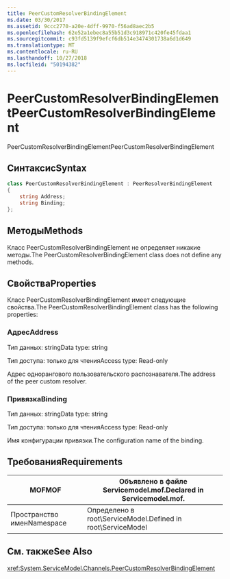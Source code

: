```yaml
---
title: PeerCustomResolverBindingElement
ms.date: 03/30/2017
ms.assetid: 9ccc2770-a20e-4dff-9970-f56ad8aec2b5
ms.openlocfilehash: 62e52a1ebec8a55b51d3c918971c420fe45fdaa1
ms.sourcegitcommit: c93fd5139f9efcf6db514e3474301738a6d1d649
ms.translationtype: MT
ms.contentlocale: ru-RU
ms.lasthandoff: 10/27/2018
ms.locfileid: "50194382"
---
```

# <a name="peercustomresolverbindingelement"></a><span data-ttu-id="3e98e-102">PeerCustomResolverBindingElement</span><span class="sxs-lookup"><span data-stu-id="3e98e-102">PeerCustomResolverBindingElement</span></span>
<span data-ttu-id="3e98e-103">PeerCustomResolverBindingElement</span><span class="sxs-lookup"><span data-stu-id="3e98e-103">PeerCustomResolverBindingElement</span></span>  
  
## <a name="syntax"></a><span data-ttu-id="3e98e-104">Синтаксис</span><span class="sxs-lookup"><span data-stu-id="3e98e-104">Syntax</span></span>  
```csharp
class PeerCustomResolverBindingElement : PeerResolverBindingElement
{  
    string Address;
    string Binding;
};
```  
  
## <a name="methods"></a><span data-ttu-id="3e98e-105">Методы</span><span class="sxs-lookup"><span data-stu-id="3e98e-105">Methods</span></span>  
 <span data-ttu-id="3e98e-106">Класс PeerCustomResolverBindingElement не определяет никакие методы.</span><span class="sxs-lookup"><span data-stu-id="3e98e-106">The PeerCustomResolverBindingElement class does not define any methods.</span></span>  
  
## <a name="properties"></a><span data-ttu-id="3e98e-107">Свойства</span><span class="sxs-lookup"><span data-stu-id="3e98e-107">Properties</span></span>  
 <span data-ttu-id="3e98e-108">Класс PeerCustomResolverBindingElement имеет следующие свойства.</span><span class="sxs-lookup"><span data-stu-id="3e98e-108">The PeerCustomResolverBindingElement class has the following properties:</span></span>  
  
### <a name="address"></a><span data-ttu-id="3e98e-109">Адрес</span><span class="sxs-lookup"><span data-stu-id="3e98e-109">Address</span></span>  
 <span data-ttu-id="3e98e-110">Тип данных: string</span><span class="sxs-lookup"><span data-stu-id="3e98e-110">Data type: string</span></span>  
  
 <span data-ttu-id="3e98e-111">Тип доступа: только для чтения</span><span class="sxs-lookup"><span data-stu-id="3e98e-111">Access type: Read-only</span></span>  
  
 <span data-ttu-id="3e98e-112">Адрес однорангового пользовательского распознавателя.</span><span class="sxs-lookup"><span data-stu-id="3e98e-112">The address of the peer custom resolver.</span></span>  
  
### <a name="binding"></a><span data-ttu-id="3e98e-113">Привязка</span><span class="sxs-lookup"><span data-stu-id="3e98e-113">Binding</span></span>  
 <span data-ttu-id="3e98e-114">Тип данных: string</span><span class="sxs-lookup"><span data-stu-id="3e98e-114">Data type: string</span></span>  
  
 <span data-ttu-id="3e98e-115">Тип доступа: только для чтения</span><span class="sxs-lookup"><span data-stu-id="3e98e-115">Access type: Read-only</span></span>  
  
 <span data-ttu-id="3e98e-116">Имя конфигурации привязки.</span><span class="sxs-lookup"><span data-stu-id="3e98e-116">The configuration name of the binding.</span></span>  
  
## <a name="requirements"></a><span data-ttu-id="3e98e-117">Требования</span><span class="sxs-lookup"><span data-stu-id="3e98e-117">Requirements</span></span>  
  
|<span data-ttu-id="3e98e-118">MOF</span><span class="sxs-lookup"><span data-stu-id="3e98e-118">MOF</span></span>|<span data-ttu-id="3e98e-119">Объявлено в файле Servicemodel.mof.</span><span class="sxs-lookup"><span data-stu-id="3e98e-119">Declared in Servicemodel.mof.</span></span>|  
|---------|-----------------------------------|  
|<span data-ttu-id="3e98e-120">Пространство имен</span><span class="sxs-lookup"><span data-stu-id="3e98e-120">Namespace</span></span>|<span data-ttu-id="3e98e-121">Определено в root\ServiceModel.</span><span class="sxs-lookup"><span data-stu-id="3e98e-121">Defined in root\ServiceModel</span></span>|  
  
## <a name="see-also"></a><span data-ttu-id="3e98e-122">См. также</span><span class="sxs-lookup"><span data-stu-id="3e98e-122">See Also</span></span>  
 <xref:System.ServiceModel.Channels.PeerCustomResolverBindingElement>
